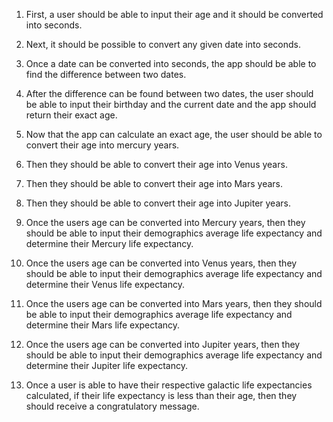 1. First, a user should be able to input their age and it should be converted into seconds.

2. Next, it should be possible to convert any given date into seconds.

3. Once a date can be converted into seconds, the app should be able to find the difference between two dates.

4. After the difference can be found between two dates, the user should be able to input their birthday and the current date and the app should return their exact age.

5. Now that the app can calculate an exact age, the user should be able to convert their age into mercury years.

6. Then they should be able to convert their age into Venus years.

7. Then they should be able to convert their age into Mars years.

8. Then they should be able to convert their age into Jupiter years.

9. Once the users age can be converted into Mercury years, then they should be able to input their demographics average life expectancy and determine their Mercury life expectancy.

10. Once the users age can be converted into Venus years, then they should be able to input their demographics average life expectancy and determine their Venus life expectancy.

11. Once the users age can be converted into Mars years, then they should be able to input their demographics average life expectancy and determine their Mars life expectancy.

12. Once the users age can be converted into Jupiter years, then they should be able to input their demographics average life expectancy and determine their Jupiter life expectancy.

13. Once a user is able to have their respective galactic life expectancies calculated, if their life expectancy is less than their age, then they should receive a congratulatory message.
